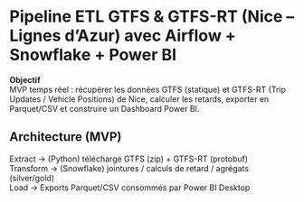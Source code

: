 # Pipeline ETL GTFS & GTFS-RT (Nice – Lignes d’Azur) avec Airflow + Snowflake + Power BI

**Objectif**  
MVP temps réel : récupérer les données GTFS (statique) et GTFS-RT (Trip Updates / Vehicle Positions) de Nice, calculer les retards, exporter en Parquet/CSV et construire un Dashboard Power BI.

## Architecture (MVP)
Extract → (Python) télécharge GTFS (zip) + GTFS-RT (protobuf)  
Transform → (Snowflake) jointures / calculs de retard / agrégats (silver/gold)  
Load → Exports Parquet/CSV consommés par Power BI Desktop
